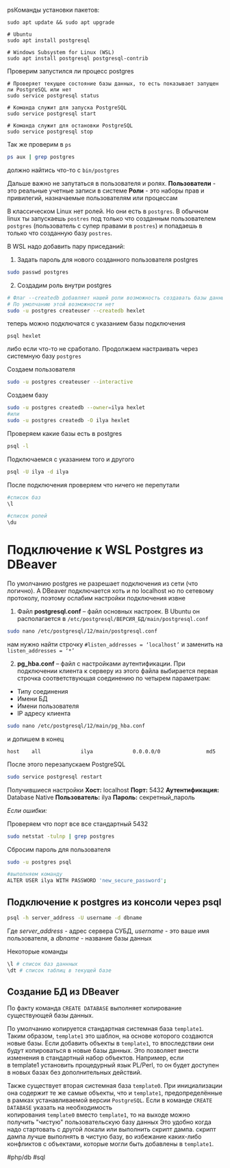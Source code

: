 psКоманды установки пакетов:
```
sudo apt update && sudo apt upgrade

# Ubuntu
sudo apt install postgresql

# Windows Subsystem for Linux (WSL)
sudo apt install postgresql postgresql-contrib
```

Проверим запустился ли процесс postgres
```
# Проверяет текущее состояние базы данных, то есть показывает запущен ли PostgreSQL или нет
sudo service postgresql status

# Команда служит для запуска PostgreSQL
sudo service postgresql start

# Команда служит для остановки PostgreSQL
sudo service postgresql stop
```

Так же проверим в `ps` 
```bash
ps aux | grep postgres
```
должно найтись что-то с  `bin/postgres`

Дальше важно не запутаться в пользователя и ролях. 
**Пользователи** - это реальные учетные записи в системе
**Роли** - это наборы прав и привилегий, назначаемые пользователям или процессам

В классическом Linux нет ролей. Но они есть в `postgres`.  В обычном linux ты запускаешь `postres` под только что созданным пользователем `postgres` (пользователь с супер правами в `postres`) и попадаешь в только что созданную базу  `postres`.  

В WSL надо добавить пару приседаний:

1. Задать пароль для нового созданного пользователя postgres
```bash
sudo passwd postgres
```

2. Создадим роль внутри postgres  
```bash
# Флаг --createdb добавляет нашей роли возможность создавать базы данных
# По умолчанию этой возможности нет
sudo -u postgres createuser --createdb hexlet
```

теперь можно подключатся с указанием базы подключения
```
psql hexlet
```

либо если что-то не сработало. Продолжаем настраивать через системную базу `postgres`

Создаем пользователя
```bash
sudo -u postgres createuser --interactive
```
Создаем базу
```bash
sudo -u postgres createdb --owner=ilya hexlet
#или 
sudo -u postgres createdb -O ilya hexlet
```
Проверяем какие базы есть в postgres
```bash
psql -l
```

Подключаемся с указанием того и другого
```bash
psql -U ilya -d ilya
```

После подключения проверяем что ничего не перепутали
```bash
#список баз
\l

#список ролей
\du
```


# Подключение к WSL Postgres из DBeaver

По умолчанию postgres не разрешает подключения из сети (что логично). А DBeaver подключается хоть и по localhost но по сетевому протоколу, поэтому ослабим настройки подключения извне

1. Файл **postgresql.conf** – файл основных настроек. В Ubuntu он располагается в `/etc/postgresql/ВЕРСИЯ_БД/main/postgresql.conf`

```bash
sudo nano /etc/postgresql/12/main/postgresql.conf
```

нам нужно найти строчку `#listen_addresses = ‘localhost’` и заменить на `listen_addresses = ‘*’`

2. **pg_hba.conf** – файл с настройками аутентификации. При подключении клиента к серверу из этого файла выбирается первая строчка соответствующая соединению по четырем параметрам:
- Типу соединения
- Имени БД
- Имени пользователя
- IP адресу клиента
```bash
sudo nano /etc/postgresql/12/main/pg_hba.conf
```

и допишем в конец
```
host    all             ilya             0.0.0.0/0               md5
```

После этого перезапускаем PostgreSQL
```bash
sudo service postgresql restart
```

Получившиеся настройки
**Хост:** localhost
**Порт:** 5432
**Аутентификация:** Database Native
**Пользователь:** ilya
**Пароль:** секретный_пароль

*Если ошибки:*

Проверяем что порт все все стандартный 5432 
```bash
sudo netstat -tulnp | grep postgres
```

Сбросим пароль для пользователя
```bash
sudo -u postgres psql

#выполняем команду
ALTER USER ilya WITH PASSWORD 'new_secure_password';
```


## Подключение к postgres из консоли через psql 

```bash
psql -h server_address -U username -d dbname
```
Где _server_address_ - адрес сервера СУБД, *username* - это ваше имя пользователя, а *dbname* - название базы данных

Некоторые команды
```bash
\l # список баз даннных 
\dt # список таблиц в текущей базе
```


## Создание БД из DBeaver

По факту команда `CREATE DATABASE` выполняет копирование существующей базы данных. 

По умолчанию копируется стандартная системная база `template1`. Таким образом, `template1` это шаблон, на основе которого создаются новые базы. Если добавить объекты в `template1`, то впоследствии они будут копироваться в новые базы данных. Это позволяет внести изменения в стандартный набор объектов. Например, если в template1 установить процедурный язык PL/Perl, то он будет доступен в новых базах без дополнительных действий.

Также существует вторая системная база `template0`. При инициализации она содержит те же самые объекты, что и `template1`, предопределённые в рамках устанавливаемой версии `PostgreSQL`. Если в команде `CREATE DATABASE` указать на необходимость копирования `template0` вместо `template1`, то на выходе можно получить "чистую" пользовательскую базу данных
Это удобно когда надо стартовать с другой локали или выполнить скрипт дампа. скрипт дампа лучше выполнять в чистую базу, во избежание каких-либо конфликтов с объектами, которые могли быть добавлены в `template1`.



#php/db #sql